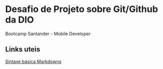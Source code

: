# Desafio de Projeto sobre Git/Github da DIO
Bootcamp Santander - Mobile Developer


## Links uteis

[Sintaxe básica  Markdowns](https://www.markdownguide.org/basic-syntax/)
